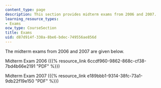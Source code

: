 ```yaml
---
content_type: page
description: This section provides midterm exams from 2006 and 2007.
learning_resource_types:
- Exams
ocw_type: CourseSection
title: Exams
uid: d87d914f-338a-8be6-bdec-749556ae856d
---
```


The midterm exams from 2006 and 2007 are given below.

Midterm Exam 2006 ({{% resource_link 6ccdf960-9862-868c-cf38-7bd4b66e2191 "PDF" %}})

Midterm Exam 2007 ({{% resource_link e189bbb1-9314-38fc-73a1-9db22f19e150 "PDF" %}})